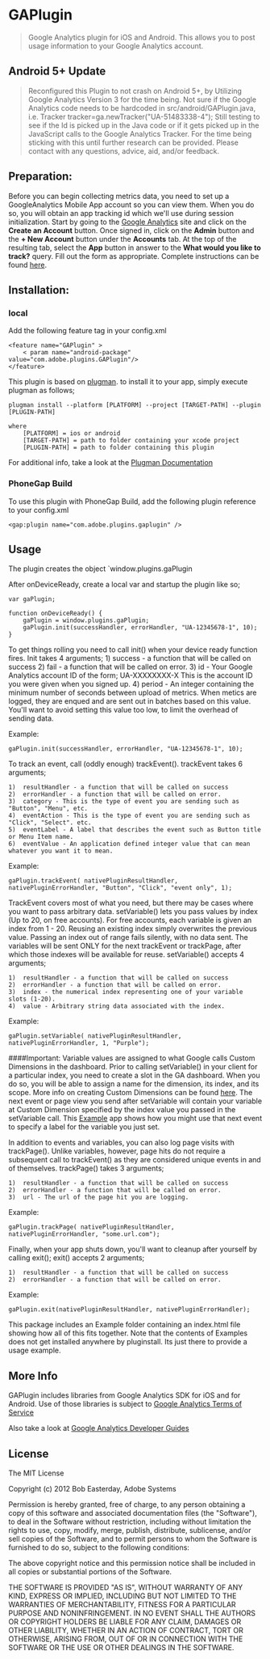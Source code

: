 # GAPlugin

> Google Analytics plugin for iOS and Android. This allows you to post usage information to your Google Analytics account.

## Android 5+ Update

> Reconfigured this Plugin to not crash on Android 5+, by Utilizing Google Analytics Version 3 for the time being. Not sure if the Google Analytics code needs to be hardcoded in src/android/GAPlugin.java, i.e. Tracker tracker=ga.newTracker("UA-51483338-4"); Still testing to see if the Id is picked up in the Java code or if it gets picked up in the JavaScript calls to the Google Analytics Tracker. For the time being sticking with this until further research can be provided. Please contact with any questions, advice, aid, and/or feedback.

## Preparation:
Before you can begin collecting metrics data, you need to set up a GoogleAnalytics Mobile App account so you can view them. When you do so, you will obtain an app tracking id which we'll use during session initialization. Start by going to the [Google Analytics](http://www.google.com/analytics/features/mobile-app-analytics.html) site and click on the **Create an Account** button. Once signed in, click on the **Admin** button and the **+ New Account** button under the **Accounts** tab. At the top of the resulting tab, select the **App** button in answer to the **What would you like to track?** query. Fill out the form as appropriate. Complete instructions can be found [here](http://www.google.com/analytics/features/mobile-app-analytics.html).

## Installation:

### local

Add the following feature tag in your config.xml

	<feature name="GAPlugin" >
		< param name="android-package" value="com.adobe.plugins.GAPlugin"/>
	</feature>

This plugin is based on [plugman](https://github.com/apache/cordova-plugman). to install it to your app,
simply execute plugman as follows;

	plugman install --platform [PLATFORM] --project [TARGET-PATH] --plugin [PLUGIN-PATH]

	where
		[PLATFORM] = ios or android
		[TARGET-PATH] = path to folder containing your xcode project
		[PLUGIN-PATH] = path to folder containing this plugin
		
For additional info, take a look at the [Plugman Documentation](https://github.com/apache/cordova-plugman/blob/master/README.md)

### PhoneGap Build

To use this plugin with PhoneGap Build, add the following plugin reference to your config.xml

	<gap:plugin name="com.adobe.plugins.gaplugin" />

## Usage
The plugin creates the object `window.plugins.gaPlugin

After onDeviceReady, create a local var and startup the plugin like so;

	var gaPlugin;

	function onDeviceReady() {
		gaPlugin = window.plugins.gaPlugin;
		gaPlugin.init(successHandler, errorHandler, "UA-12345678-1", 10);
	}

To get things rolling you need to call init() when your device ready function fires.
Init takes 4 arguments;
	1)	success - a function that will be called on success
	2)	fail - a function that will be called on error.
	3)	id - Your Google Analytics account ID of the form; UA-XXXXXXXX-X
		This is the account ID you were given when you signed up.
	4)	period - An integer containing the minimum number of seconds
		between upload of metrics. When metics are logged, they are enqued
		and are sent out in batches based on this value. You'll want to
		avoid setting this value too low, to limit the overhead of sending data.

Example:
	
	gaPlugin.init(successHandler, errorHandler, "UA-12345678-1", 10);
	
To track an event, call (oddly enough) trackEvent().
trackEvent takes 6 arguments;

	1)	resultHandler - a function that will be called on success
	2)	errorHandler - a function that will be called on error.
	3)	category - This is the type of event you are sending such as "Button", "Menu", etc.
	4)	eventAction - This is the type of event you are sending such as "Click", "Select". etc.
	5)	eventLabel - A label that describes the event such as Button title or Menu Item name.
	6)	eventValue - An application defined integer value that can mean whatever you want it to mean.
	
Example:
	
	gaPlugin.trackEvent( nativePluginResultHandler, nativePluginErrorHandler, "Button", "Click", "event only", 1);

TrackEvent covers most of what you need, but there may be cases where you want to pass arbitrary data.
setVariable() lets you pass values by index (Up to 20, on free accounts).
For free accounts, each variable is given an index from 1 - 20. Reusing an existing index simply overwrites
the previous value. Passing an index out of range fails silently, with no data sent. The variables will be sent ONLY for the next trackEvent or trackPage, after which those indexes will be available for reuse.
setVariable() accepts 4 arguments;

	1)	resultHandler - a function that will be called on success
	2)	errorHandler - a function that will be called on error.
	3)	index - the numerical index representing one of your variable slots (1-20).
	4)	value - Arbitrary string data associated with the index.

Example:

	gaPlugin.setVariable( nativePluginResultHandler, nativePluginErrorHandler, 1, "Purple");
	
####Important:
Variable values are assigned to what Google calls Custom Dimensions in the dashboard. Prior to calling setVariable() in your client for a particular index, you need to create a slot in the GA dashboard. When you do so, you will be able to assign a name for the dimension, its index, and its scope. More info on creating Custom Dimensions can be found [here](https://support.google.com/analytics/answer/2709829?hl=en&ref_topic=2709827).	
The next event or page view you send after setVariable will contain your variable at Custom Dimension specified by the index value you passed in the setVariable call. This [Example](https://github.com/phonegap-build/GAPlugin/blob/master/Example/index.html) app shows how you might use that next event to specify a label for the variable you just set.
	
In addition to events and variables, you can also log page visits with trackPage(). Unlike variables, however, page hits do not require a subsequent call to trackEvent() as they are considered unique events in and of themselves.
trackPage() takes 3 arguments;

	1)	resultHandler - a function that will be called on success
	2)	errorHandler - a function that will be called on error.
	3)	url - The url of the page hit you are logging.

Example:

	gaPlugin.trackPage( nativePluginResultHandler, nativePluginErrorHandler, "some.url.com");
	
Finally, when your app shuts down, you'll want to cleanup after yourself by calling exit();
exit() accepts 2 arguments;

	1)	resultHandler - a function that will be called on success
	2)	errorHandler - a function that will be called on error.
Example:

	gaPlugin.exit(nativePluginResultHandler, nativePluginErrorHandler);
	
This package includes an Example folder containing an index.html file showing how all of this fits together.
Note that the contents of Examples does not get installed anywhere by pluginstall. Its just there to provide a usage example.

## More Info
	
GAPlugin includes libraries from Google Analytics SDK for iOS and for Android.
Use of those libraries is subject to [Google Analytics Terms of Service](http://www.google.com/analytics/terms/us.html)
	
Also take a look at [Google Analytics Developer Guides](https://developers.google.com/analytics/devguides/)

## License ##

The MIT License

Copyright (c) 2012 Bob Easterday, Adobe Systems

Permission is hereby granted, free of charge, to any person obtaining a copy
of this software and associated documentation files (the "Software"), to deal
in the Software without restriction, including without limitation the rights
to use, copy, modify, merge, publish, distribute, sublicense, and/or sell
copies of the Software, and to permit persons to whom the Software is
furnished to do so, subject to the following conditions:

The above copyright notice and this permission notice shall be included in
all copies or substantial portions of the Software.

THE SOFTWARE IS PROVIDED "AS IS", WITHOUT WARRANTY OF ANY KIND, EXPRESS OR
IMPLIED, INCLUDING BUT NOT LIMITED TO THE WARRANTIES OF MERCHANTABILITY,
FITNESS FOR A PARTICULAR PURPOSE AND NONINFRINGEMENT. IN NO EVENT SHALL THE
AUTHORS OR COPYRIGHT HOLDERS BE LIABLE FOR ANY CLAIM, DAMAGES OR OTHER
LIABILITY, WHETHER IN AN ACTION OF CONTRACT, TORT OR OTHERWISE, ARISING FROM,
OUT OF OR IN CONNECTION WITH THE SOFTWARE OR THE USE OR OTHER DEALINGS IN
THE SOFTWARE.